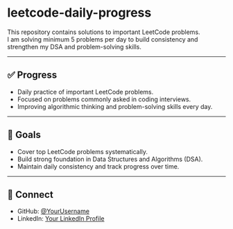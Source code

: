 # leetcode-daily-progress

This repository contains solutions to important LeetCode problems.  
I am solving minimum 5 problems per day to build consistency and strengthen my DSA and problem-solving skills.

---

## ✅ Progress

- Daily practice of important LeetCode problems.  
- Focused on problems commonly asked in coding interviews.  
- Improving algorithmic thinking and problem-solving skills every day.

---

## 📌 Goals

- Cover top LeetCode problems systematically.  
- Build strong foundation in Data Structures and Algorithms (DSA).  
- Maintain daily consistency and track progress over time.

---

## 🌟 Connect

- GitHub: [@YourUsername](https://github.com/YourUsername)  
- LinkedIn: [Your LinkedIn Profile](https://linkedin.com/in/YourProfile)
